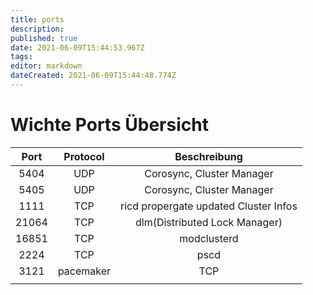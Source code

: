 ```yaml
---
title: ports
description: 
published: true
date: 2021-06-09T15:44:53.967Z
tags: 
editor: markdown
dateCreated: 2021-06-09T15:44:48.774Z
---
```


# Wichte Ports Übersicht

|Port| Protocol|Beschreibung |
| :---: | :---: | :---: |
|5404|UDP|Corosync, Cluster Manager|
|5405|UDP|Corosync, Cluster Manager|
|1111|TCP|ricd propergate updated Cluster Infos|
|21064|TCP|dlm(Distributed Lock Manager)|
|16851|TCP|modclusterd|
|2224|TCP|pscd|
|3121|pacemaker|TCP|
||||
